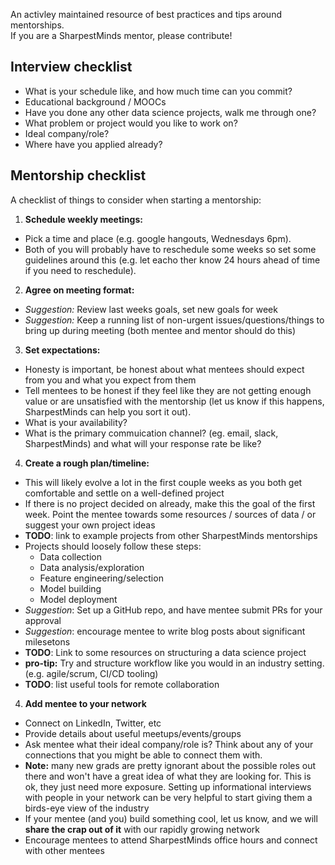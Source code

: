 An activley maintained resource of best practices and tips around mentorships.  
If you are a SharpestMinds mentor, please contribute!

## Interview checklist
 - What is your schedule like, and how much time can you commit?
 - Educational background / MOOCs
 - Have you done any other data science projects, walk me through one?
 - What problem or project would you like to work on?
 - Ideal company/role?
 - Where have you applied already?

## Mentorship checklist
A checklist of things to consider when starting a mentorship:

1. **Schedule weekly meetings:**
 - Pick a time and place (e.g. google hangouts, Wednesdays 6pm).
 - Both of you will probably have to reschedule some weeks so set some guidelines around this (e.g. let eacho ther know 24 hours ahead of time if you need to reschedule).
2. **Agree on meeting format:**
 - *Suggestion:* Review last weeks goals, set new goals for week
 - *Suggestion:* Keep a running list of non-urgent issues/questions/things to bring up during meeting (both mentee and mentor should do this)
3. **Set expectations:**
 - Honesty is important, be honest about what mentees should expect from you and what you expect from them
 - Tell mentees to be honest if they feel like they are not getting enough value or are unsatisfied with the mentorship (let us know if this happens, SharpestMinds can help you sort it out).
 - What is your availability?
 - What is the primary commuication channel? (eg. email, slack, SharpestMinds) and what will your response rate be like?
4. **Create a rough plan/timeline:**
 - This will likely evolve a lot in the first couple weeks as you both get comfortable and settle on a well-defined project
 - If there is no project decided on already, make this the goal of the first week. Point the mentee towards some resources / sources of data / or suggest your own project ideas
 - **TODO**: link to example projects from other SharpestMinds mentorships
 - Projects should loosely follow these steps:
 	- Data collection
	- Data analysis/exploration
	- Feature engineering/selection
	- Model building
	- Model deployment
 - *Suggestion*: Set up a GitHub repo, and have mentee submit PRs for your approval
 - *Suggestion*: encourage mentee to write blog posts about significant milesetons
 - **TODO**: Link to some resources on structuring a data science project
 - **pro-tip:** Try and structure workflow like you would in an industry setting. (e.g. agile/scrum, CI/CD tooling)
 - **TODO**: list useful tools for remote collaboration
4. **Add mentee to your network**
 - Connect on LinkedIn, Twitter, etc
 - Provide details about useful meetups/events/groups
 - Ask mentee what their ideal company/role is? Think about any of your connections that you might be able to connect them with.
 - **Note:** many new grads are pretty ignorant about the possible roles out there and won't have a great idea of what they are looking for. This is ok, they just need more exposure. Setting up informational interviews with people in your network can be very helpful to start giving them a birds-eye view of the industry
 - If your mentee (and you) build something cool, let us know, and we will **share the crap out of it** with our rapidly growing network
 - Encourage mentees to attend SharpestMinds office hours and connect with other mentees
